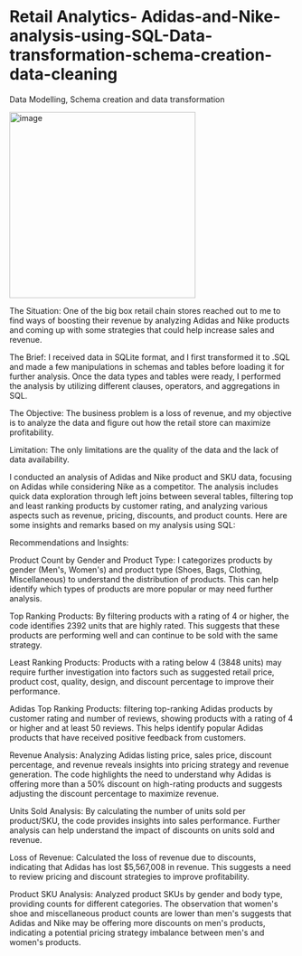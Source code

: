 # Retail Analytics- Adidas-and-Nike-analysis-using-SQL-Data-transformation-schema-creation-data-cleaning

Data Modelling, Schema creation and data transformation

<img width="329" alt="image" src="https://github.com/MustafaRcodes/SQL-Project-Adidas-and-Nike-analysis-Data-transformation-schema-creation-data-cleaning/assets/150495517/32ee1362-26e0-4267-a077-d54f48e19254">


The Situation: One of the big box retail chain stores reached out to me to find ways of boosting their revenue by analyzing Adidas and Nike products and coming up with some strategies that could help increase sales and revenue.

The Brief: I received data in SQLite format, and I first transformed it to .SQL and made a few manipulations in schemas and tables before loading it for further analysis. Once the data types and tables were ready, I performed the analysis by utilizing different clauses, operators, and aggregations in SQL.

The Objective: The business problem is a loss of revenue, and my objective is to analyze the data and figure out how the retail store can maximize profitability.

Limitation: The only limitations are the quality of the data and the lack of data availability.


I conducted an analysis of Adidas and Nike product and SKU data, focusing on Adidas while considering Nike as a competitor. The analysis includes quick data exploration through left joins between several tables, filtering top and least ranking products by customer rating, and analyzing various aspects such as revenue, pricing, discounts, and product counts. Here are some insights and remarks based on my analysis using SQL:

Recommendations and Insights:

Product Count by Gender and Product Type: I categorizes products by gender (Men's, Women's) and product type (Shoes, Bags, Clothing, Miscellaneous) to understand the distribution of products. This can help identify which types of products are more popular or may need further analysis.

Top Ranking Products: By filtering products with a rating of 4 or higher, the code identifies 2392 units that are highly rated. This suggests that these products are performing well and can continue to be sold with the same strategy.

Least Ranking Products: Products with a rating below 4 (3848 units) may require further investigation into factors such as suggested retail price, product cost, quality, design, and discount percentage to improve their performance.

Adidas Top Ranking Products: filtering top-ranking Adidas products by customer rating and number of reviews, showing products with a rating of 4 or higher and at least 50 reviews. This helps identify popular Adidas products that have received positive feedback from customers.

Revenue Analysis: Analyzing Adidas listing price, sales price, discount percentage, and revenue reveals insights into pricing strategy and revenue generation. The code highlights the need to understand why Adidas is offering more than a 50% discount on high-rating products and suggests adjusting the discount percentage to maximize revenue.

Units Sold Analysis: By calculating the number of units sold per product/SKU, the code provides insights into sales performance. Further analysis can help understand the impact of discounts on units sold and revenue.

Loss of Revenue: Calculated the loss of revenue due to discounts, indicating that Adidas has lost $5,567,008 in revenue. This suggests a need to review pricing and discount strategies to improve profitability.

Product SKU Analysis: Analyzed product SKUs by gender and body type, providing counts for different categories. The observation that women's shoe and miscellaneous product counts are lower than men's suggests that Adidas and Nike may be offering more discounts on men's products, indicating a potential pricing strategy imbalance between men's and women's products.
